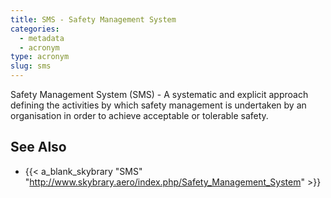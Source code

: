```yaml
---
title: SMS - Safety Management System
categories:
  - metadata
  - acronym
type: acronym
slug: sms
---
```


Safety Management System (SMS) - A systematic and explicit approach defining the activities by which safety management is undertaken by an organisation in order to achieve acceptable or tolerable safety. 

## See Also

* {{< a_blank_skybrary "SMS" "http://www.skybrary.aero/index.php/Safety_Management_System" >}}

